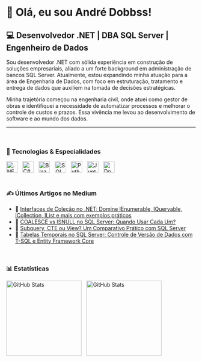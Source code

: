 # 👋 Olá, eu sou André Dobbss!

## 💻 Desenvolvedor .NET | DBA SQL Server | Engenheiro de Dados

Sou desenvolvedor .NET com sólida experiência em construção de soluções empresariais, aliado a um forte background em administração de bancos SQL Server. Atualmente, estou expandindo minha atuação para a área de Engenharia de Dados, com foco em estruturação, tratamento e entrega de dados que auxiliem na tomada de decisões estratégicas.

Minha trajetória começou na engenharia civil, onde atuei como gestor de obras e identifiquei a necessidade de automatizar processos e melhorar o controle de custos e prazos. Essa vivência me levou ao desenvolvimento de software e ao mundo dos dados.

***

<br/>

### 🤖 Tecnologias & Especialidades


<img 
    align="left" 
    alt=".NET" 
    title=".NET"
    width="30px" 
    style="padding-right: 10px;" 
    src="https://cdn.jsdelivr.net/gh/devicons/devicon@latest/icons/dot-net/dot-net-plain-wordmark.svg"
/>

<img 
    align="left" 
    alt="C#" 
    title="C#"
    width="30px" 
    style="padding-right: 10px;" 
    src="https://cdn.jsdelivr.net/gh/devicons/devicon@latest/icons/csharp/csharp-original.svg"
/>

<img 
    align="left" 
    alt="Blazor" 
    title="Blazor"
    width="30px" 
    style="padding-right: 10px;" 
    src="https://cdn.jsdelivr.net/gh/devicons/devicon@latest/icons/blazor/blazor-original.svg"
/>

<img 
    align="left" 
    alt="SQL Server" 
    title="SQL Server"
    width="30px" 
    style="padding-right: 10px;" 
    src="https://cdn.jsdelivr.net/gh/devicons/devicon@latest/icons/microsoftsqlserver/microsoftsqlserver-original.svg"
/>

<img 
    align="left" 
    alt="Python" 
    title="Python"
    width="30px" 
    style="padding-right: 10px;" 
    src="https://cdn.jsdelivr.net/gh/devicons/devicon@latest/icons/python/python-original.svg"
/>

<img 
    align="left" 
    alt="Jupter" 
    title="Jupter"
    width="30px" 
    style="padding-right: 10px;" 
    src="https://cdn.jsdelivr.net/gh/devicons/devicon@latest/icons/jupyter/jupyter-original-wordmark.svg"
/>

<img 
    align="left" 
    alt="Docker" 
    title="Docker"
    width="30px" 
    style="padding-right: 10px;" 
    src="https://cdn.jsdelivr.net/gh/devicons/devicon@latest/icons/docker/docker-original-wordmark.svg"
/>

<br/>
<br/>
<br/>

 ### ✍️ Últimos Artigos no Medium

- 📘 [Interfaces de Coleção no .NET: Domine IEnumerable, IQueryable, ICollection, IList e mais com exemplos práticos](https://medium.com/@andredobbss/interfaces-de-cole%C3%A7%C3%A3o-no-net-e4b2de4fd91f)
- 📘 [COALESCE vs ISNULL no SQL Server: Quando Usar Cada Um?](https://medium.com/@andredobbss/coalesce-vs-isnull-no-sql-server-quando-usar-cada-um-0d9d336517b9)
- 📘 [Subquery, CTE ou View? Um Comparativo Prático com SQL Server](https://medium.com/@andredobbss/subquery-cte-ou-view-um-comparativo-pr%C3%A1tico-com-sql-server-0fa30492289e)
- 📘 [Tabelas Temporais no SQL Server: Controle de Versão de Dados com T-SQL e Entity Framework Core](https://medium.com/@andredobbss/tabelas-temporais-no-sql-server-controle-de-vers%C3%A3o-de-dados-com-t-sql-e-entity-framework-core-4ce3fd4e477a)

<br/>

### 📊 Estatísticas

<p>
  <img 
    align="left" 
    alt="GitHub Stats" 
    height="200" 
    style="padding-right: 10px;" 
    src="https://github-readme-stats.vercel.app/api?username=andredobbss&show_icons=true&theme=tokyonight&include_all_commits=true&locale=pt-br" 
  />


<img 
      align="left" 
      alt="GitHub Stats" 
      height="200" 
      src="https://github-readme-stats.vercel.app/api/top-langs/?username=andredobbss&theme=tokyonight&layout=compact&custom_title=Tecnologias&langs_count=9" 
  />
<p>




